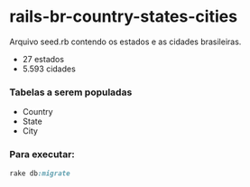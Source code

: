 # rails-br-country-states-cities

Arquivo seed.rb contendo os estados e as cidades brasileiras.

 * 27 estados
 * 5.593 cidades
 
### Tabelas a serem populadas
* Country 
* State
* City
 
 ### Para executar:
  
```ruby
rake db:migrate
```
